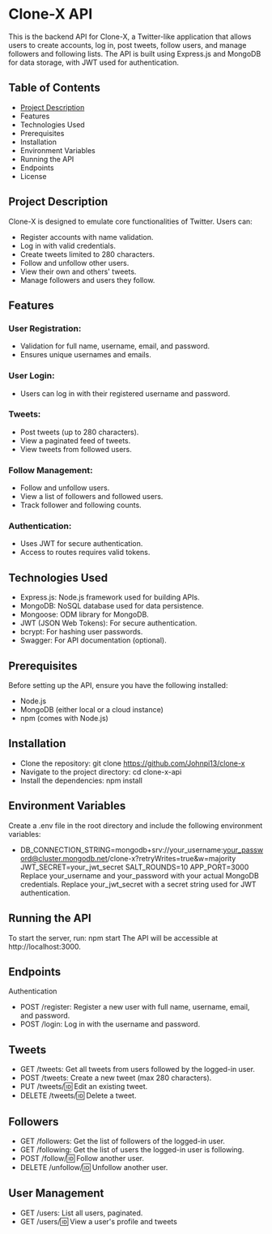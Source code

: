 # **Clone-X API**

This is the backend API for Clone-X, a Twitter-like application that allows users to create accounts, log in, post tweets, follow users, and manage followers and following lists. The API is built using Express.js and MongoDB for data storage, with JWT used for authentication.
## Table of Contents
-  [Project Description](#project-description)
-  Features
-  Technologies Used
-  Prerequisites
-  Installation
-  Environment Variables
-  Running the API
-  Endpoints
-  License
## Project Description
Clone-X is designed to emulate core functionalities of Twitter. Users can:
-  Register accounts with name validation.
-  Log in with valid credentials.
-  Create tweets limited to 280 characters.
-  Follow and unfollow other users.
-  View their own and others' tweets.
-  Manage followers and users they follow.
## Features
### User Registration:
-  Validation for full name, username, email, and password.
-  Ensures unique usernames and emails.
  
### User Login:
-  Users can log in with their registered username and password.
  
### Tweets:
-  Post tweets (up to 280 characters).
-  View a paginated feed of tweets.
-  View tweets from followed users.
  
### Follow Management:
-  Follow and unfollow users.
-  View a list of followers and followed users.
-  Track follower and following counts.
  
### Authentication:
-  Uses JWT for secure authentication.
-  Access to routes requires valid tokens.
  
## Technologies Used
-  Express.js: Node.js framework used for building APIs.
-  MongoDB: NoSQL database used for data persistence.
-  Mongoose: ODM library for MongoDB.
-  JWT (JSON Web Tokens): For secure authentication.
-  bcrypt: For hashing user passwords.
-  Swagger: For API documentation (optional).
  
## Prerequisites
Before setting up the API, ensure you have the following installed:
-  Node.js
-  MongoDB (either local or a cloud instance)
-  npm (comes with Node.js)

## Installation
-  Clone the repository: git clone https://github.com/Johnpi13/clone-x
-  Navigate to the project directory: cd clone-x-api
-  Install the dependencies: npm install
  
## Environment Variables
Create a .env file in the root directory and include the following environment variables:
-  DB_CONNECTION_STRING=mongodb+srv://your_username:your_password@cluster.mongodb.net/clone-x?retryWrites=true&w=majority
   JWT_SECRET=your_jwt_secret
   SALT_ROUNDS=10
   APP_PORT=3000
Replace your_username and your_password with your actual MongoDB credentials.
Replace your_jwt_secret with a secret string used for JWT authentication.

## Running the API
To start the server, run: npm start
The API will be accessible at http://localhost:3000.

## Endpoints
Authentication
-  POST /register: Register a new user with full name, username, email, and password.
-  POST /login: Log in with the username and password.
  
## Tweets
-  GET /tweets: Get all tweets from users followed by the logged-in user.
-  POST /tweets: Create a new tweet (max 280 characters).
-  PUT /tweets/:id: Edit an existing tweet.
-  DELETE /tweets/:id: Delete a tweet.
  
## Followers
-  GET /followers: Get the list of followers of the logged-in user.
-  GET /following: Get the list of users the logged-in user is following.
-  POST /follow/:id: Follow another user.
-  DELETE /unfollow/:id: Unfollow another user.
  
## User Management
-  GET /users: List all users, paginated.
-  GET /users/:id: View a user's profile and tweets
 
